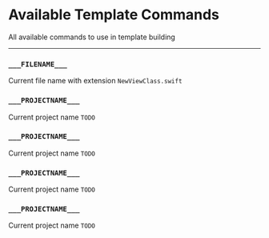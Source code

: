 # Available Template Commands
All available commands to use in template building 

- - - -

### `___FILENAME___`
Current file name with extension 
`NewViewClass.swift`

### `___PROJECTNAME___`
Current project name
`TODO`

### `___PROJECTNAME___`
Current project name
`TODO`

### `___PROJECTNAME___`
Current project name
`TODO`

### `___PROJECTNAME___`
Current project name
`TODO`
